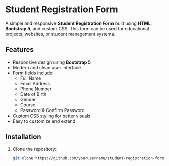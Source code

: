 # Student Registration Form

A simple and responsive **Student Registration Form** built using **HTML**, **Bootstrap 5**, and custom CSS. This form can be used for educational projects, websites, or student management systems.

## Features

- Responsive design using **Bootstrap 5**
- Modern and clean user interface
- Form fields include:
  - Full Name
  - Email Address
  - Phone Number
  - Date of Birth
  - Gender
  - Course
  - Password & Confirm Password
- Custom CSS styling for better visuals
- Easy to customize and extend



## Installation

1. Clone the repository:
   ```bash
   git clone https://github.com/yourusername/student-registration-form.git



